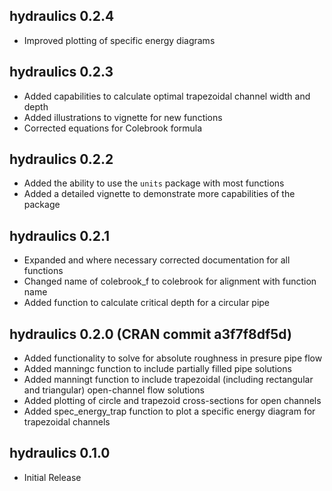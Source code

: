 <!-- NEWS.md is generated from NEWS.Rmd. Please edit that file -->

## hydraulics 0.2.4

  - Improved plotting of specific energy diagrams

## hydraulics 0.2.3

  - Added capabilities to calculate optimal trapezoidal channel width
    and depth
  - Added illustrations to vignette for new functions
  - Corrected equations for Colebrook formula

## hydraulics 0.2.2

  - Added the ability to use the `units` package with most functions
  - Added a detailed vignette to demonstrate more capabilities of the
    package

## hydraulics 0.2.1

  - Expanded and where necessary corrected documentation for all
    functions
  - Changed name of colebrook\_f to colebrook for alignment with
    function name
  - Added function to calculate critical depth for a circular pipe

## hydraulics 0.2.0 (CRAN commit a3f7f8df5d)

  - Added functionality to solve for absolute roughness in presure pipe
    flow
  - Added manningc function to include partially filled pipe solutions
  - Added manningt function to include trapezoidal (including
    rectangular and triangular) open-channel flow solutions
  - Added plotting of circle and trapezoid cross-sections for open
    channels
  - Added spec\_energy\_trap function to plot a specific energy diagram
    for trapezoidal channels

## hydraulics 0.1.0

  - Initial Release
